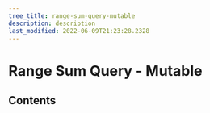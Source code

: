 ```yaml
---
tree_title: range-sum-query-mutable
description: description
last_modified: 2022-06-09T21:23:28.2328
---
```


# Range Sum Query - Mutable

## Contents
